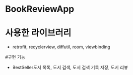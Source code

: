 # BookReviewApp

# 사용한 라이브러리
- retrofit, recyclerview, diffutil, room, viewbinding

#구현 기능
- BestSeller도서 목록, 도서 검색, 도서 검색 기록 저장, 도서 리뷰
